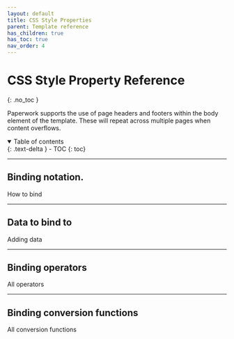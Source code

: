 ```yaml
---
layout: default
title: CSS Style Properties
parent: Template reference
has_children: true
has_toc: true
nav_order: 4
---
```


# CSS Style Property Reference
{: .no_toc }

Paperwork supports the use of page headers and footers within the body element of the template. These will repeat across multiple pages when content overflows.

<details open markdown="block">
  <summary>
    Table of contents
  </summary>
  {: .text-delta }
- TOC
{: toc}
</details>

---

## Binding notation.

How to bind

---

## Data to bind to

Adding data

---

## Binding operators

All operators

---

## Binding conversion functions

All conversion functions
